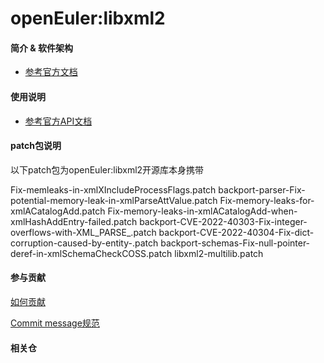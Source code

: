 # openEuler:libxml2

#### 简介 & 软件架构

- [参考官方文档](https://gitlab.gnome.org/GNOME/libxml2/)

#### 使用说明

- [参考官方API文档](https://gitlab.gnome.org/GNOME/libxml2/-/blob/master/doc/tutorial/index.html)

#### patch包说明

以下patch包为openEuler:libxml2开源库本身携带

Fix-memleaks-in-xmlXIncludeProcessFlags.patch
backport-parser-Fix-potential-memory-leak-in-xmlParseAttValue.patch
Fix-memory-leaks-for-xmlACatalogAdd.patch
Fix-memory-leaks-in-xmlACatalogAdd-when-xmlHashAddEntry-failed.patch
backport-CVE-2022-40303-Fix-integer-overflows-with-XML_PARSE_.patch
backport-CVE-2022-40304-Fix-dict-corruption-caused-by-entity-.patch
backport-schemas-Fix-null-pointer-deref-in-xmlSchemaCheckCOSS.patch
libxml2-multilib.patch

#### 参与贡献

[如何贡献](https://gitee.com/openharmony/docs/blob/HEAD/zh-cn/contribute/参与贡献.md)

[Commit message规范](https://gitee.com/openharmony/device_qemu/wikis/Commit%20message%E8%A7%84%E8%8C%83)

#### 相关仓
